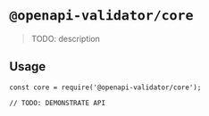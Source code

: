 # `@openapi-validator/core`

> TODO: description

## Usage

```
const core = require('@openapi-validator/core');

// TODO: DEMONSTRATE API
```
